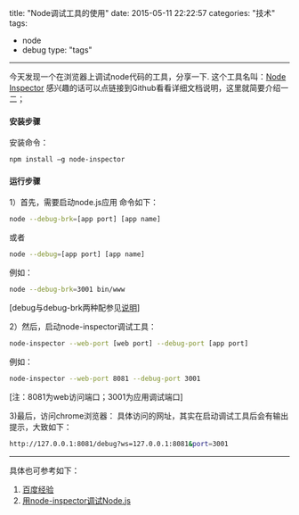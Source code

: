 title: "Node调试工具的使用"
date: 2015-05-11 22:22:57
categories: "技术" 
tags: 
  - node
  - debug
type: "tags" 
---

今天发现一个在浏览器上调试node代码的工具，分享一下.
这个工具名叫：[Node Inspector](https://github.com/node-inspector/node-inspector)
感兴趣的话可以点链接到Github看看详细文档说明，这里就简要介绍一二；
<!--more-->

#### 安装步骤
安装命令：
``` bash
npm install –g node-inspector
```

#### 运行步骤
1）首先，需要启动node.js应用
命令如下：
``` bash
node --debug-brk=[app port] [app name]   
```
或者
``` bash
node --debug=[app port] [app name]
```
例如：
``` bash
node --debug-brk=3001 bin/www
```
[debug与debug-brk两种配参见[说明](https://github.com/node-inspector/node-inspector#troubleshooting)]

2）然后，启动node-inspector调试工具：
``` bash
node-inspector --web-port [web port] --debug-port [app port]
```

例如：
``` bash
node-inspector --web-port 8081 --debug-port 3001
```
[注：8081为web访问端口；3001为应用调试端口]


3)最后，访问chrome浏览器：
具体访问的网址，其实在启动调试工具后会有输出提示，大致如下：
``` bash
http://127.0.0.1:8081/debug?ws=127.0.0.1:8081&port=3001
```

---
具体也可参考如下：
1. [百度经验](http://jingyan.baidu.com/article/dca1fa6fbd580ff1a44052de.html)
2. [用node-inspector调试Node.js](http://www.noanylove.com/2011/12/node-the-inspector-debugging-node-js/)



